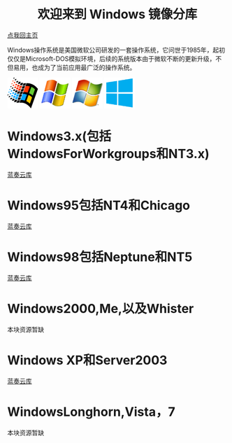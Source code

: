 <center><h1>欢迎来到 Windows 镜像分库</h1></center>
<a href="https://diamondda.github.io">点我回主页</a>
<p>Windows操作系统是美国微软公司研发的一套操作系统，它问世于1985年，起初仅仅是Microsoft-DOS模拟环境，后续的系统版本由于微软不断的更新升级，不但易用，也成为了当前应用最广泛的操作系统。</p>
<img src="/95.png" alt="Pulpit rock" width="70" height="70">
<img src="/xp.png" alt="Pulpit rock" width="70" height="70">
<img src="/win7.png" alt="Pulpit rock" width="70" height="70">
<img src="/win8.png" alt="Pulpit rock" width="70" height="70">
</head>
<head>
<h1>Windows3.x(包括WindowsForWorkgroups和NT3.x)</h1>
<a href="https://wwe.lanzous.com/b00zrqa9i">蓝奏云库</a>
<h1>Windows95包括NT4和Chicago</h1>
<a href="https://wwe.lanzous.com/b00zrqala">蓝奏云库</a>
<h1>Windows98包括Neptune和NT5</h1>
<a href="https://wwe.lanzous.com/b00zrqbbg">蓝奏云库</a>
<h1>Windows2000,Me,以及Whister</h1>
本块资源暂缺
<h1>Windows XP和Server2003</h1>
<a href="https://www.lanzoux.com/b00zsl60b">蓝奏云库</a>
<h1>WindowsLonghorn,Vista，7</h1>
本块资源暂缺

